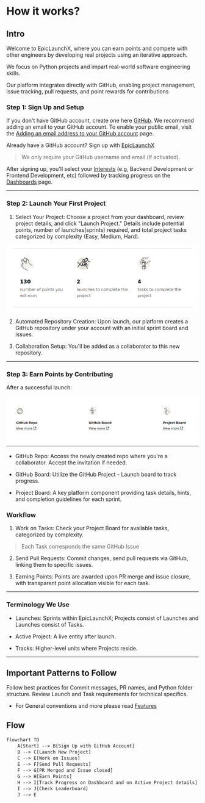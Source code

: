 # How it works?

## Intro

Welcome to EpicLaunchX, where you can earn points and compete with other engineers by developing real projects using an iterative approach. 

We focus on Python projects and impart real-world software engineering skills.

Our platform integrates directly with GitHub, enabling project management, issue tracking, pull requests, and point rewards for contributions



### Step 1: Sign Up and Setup

If you don't have GitHub account, create one here [GitHub](https://github.com/signup).
We recommend adding an email to your GitHub account. To enable your public email, visit the [Adding an email address to your GitHub account](https://docs.github.com/en/account-and-profile/setting-up-and-managing-your-personal-account-on-github/managing-email-preferences/adding-an-email-address-to-your-github-account) page.

Already have a GitHub account? Sign up with [EpicLaunchX](https://beta.epiclaunchx.io/accounts/signup/)

> We only require your GitHub username and email (if activated).

After signing up, you'll select your [Interests](https://beta.epiclaunchx.io/interests/) (e.g, Backend Development or Frontend Development, etc)
followed by tracking progress on the [Dashboards](https://beta.epiclaunchx.io/dashboard/) page.

---

### Step 2: Launch Your First Project

1. Select Your Project: Choose a project from your dashboard, review project details, and click "Launch Project." Details include potential points, number of launches(sprints) required, and total project tasks categorized by complexity (Easy, Medium, Hard).

![Project Details](assets/project_details.png)

2. Automated Repository Creation: Upon launch, our platform creates a GitHub repository under your account with an initial sprint board and issues.

3. Collaboration Setup: You'll be added as a collaborator to this new repository.


---

### Step 3: Earn Points by Contributing

After a successful launch:

![Launch Success](assets/launch_success.png)

- GitHub Repo: Access the newly created repo where you're a collaborator. Accept the invitation if needed.

- GitHub Board: Utilize the GitHub Project - Launch board to track progress.

- Project Board: A key platform component providing task details, hints, and completion guidelines for each sprint.


### Workflow

1. Work on Tasks: Check your Project Board for available tasks, categorized by complexity.

> Each Task corresponds the same GitHub Issue

2. Send Pull Requests: Commit changes, send pull requests via GitHub, linking them to specific issues.

3. Earning Points: Points are awarded upon PR merge and issue closure, with transparent point allocation visible for each task.


---

### Terminology We Use

- Launches: Sprints within EpicLaunchX; Projects consist of Launches and Launches consist of Tasks.

- Active Project: A live entity after launch.

- Tracks: Higher-level units where Projects reside.


---

## Important Patterns to Follow

Follow best practices for Commit messages, PR names, and Python folder structure. Review Launch and Task requirements for technical specifics.

* For General conventions and more please read [Features](features.md)

## Flow

```mermaid
flowchart TD
    A[Start] --> B[Sign Up with GitHub Account]
    B --> C[Launch New Project]
    C --> E[Work on Issues]
    E --> F[Send Pull Requests]
    F --> G[PR Merged and Issue closed]
    G --> H[Earn Points]
    H --> I[Track Progress on Dashboard and on Active Project details]
    I --> J[Check Leaderboard]
    J --> E

```